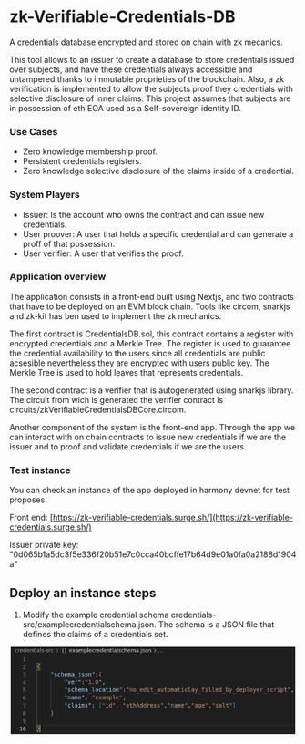 # zk-Verifiable-Credentials-DB

A credentials database encrypted and stored on chain with zk mecanics.

This tool allows to an issuer to create a database to store credentials issued over subjects, and have these credentials always accessible and
untampered thanks to immutable proprieties of the blockchain. Also, a zk verification is implemented to allow the subjects proof they credentials with selective disclosure of inner claims. This project assumes that subjects are in possession of eth EOA used as a Self-sovereign identity ID.

### Use Cases
* Zero knowledge membership proof.
* Persistent credentials registers.
* Zero knowledge selective disclosure of the claims inside of a credential.

### System Players
* Issuer: Is the account who owns the contract and can issue new credentials.
* User proover: A user that holds a specific credential and can generate a proff of that possession.
* User verifier: A user that verifies the proof.

### Application overview

The application consists in a front-end built using Nextjs, and two contracts that have to be deployed on an EVM block chain. Tools like circom, snarkjs and zk-kit has ben used to implement the zk mechanics.

The first contract is CredentialsDB.sol, this contract contains a register with encrypted credentials and a Merkle Tree. The register is used to guarantee the credential availability to the users since all credentials are public acsesible nevertheless they are encrypted with users public key. The Merkle Tree is used to hold leaves that represents credentials.

The second contract is a verifier that is autogenerated using snarkjs library. The circuit from wich is generated the verifier contract is circuits/zkVerifiableCredentialsDBCore.circom.

Another component of the system is the front-end app. Through the app we can interact with on chain contracts to issue new credentials if we are the issuer and to proof and validate credentials if we are the users.

### Test instance

You can check an instance of the app deployed in harmony devnet for test proposes.

Front end: [https://zk-verifiable-credentials.surge.sh/](https://zk-verifiable-credentials.surge.sh/)

Issuer private key: "0d065b1a5dc3f5e336f20b51e7c0cca40bcffe17b64d9e01a0fa0a2188d1904a"



## Deploy an instance steps

1. Modify the example credential schema credentials-src/examplecredentialschema.json. The schema is a JSON file that defines the claims of a credentials set.

<p align="center" >
 <img width="500" src="img/credentials-schema.PNG">
</p>

